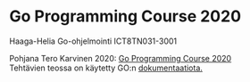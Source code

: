 # Go Programming Course 2020
Haaga-Helia Go-ohjelmointi ICT8TN031-3001

Pohjana Tero Karvinen 2020: [Go Programming Course 2020](http://terokarvinen.com/2020/go-programming-course-2020-w22/)<br>
Tehtävien teossa on käytetty GO:n [dokumentaatiota.](https://golang.org/doc/)
